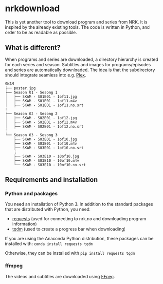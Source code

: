 # nrkdownload

This is yet another tool to download program and series from NRK.
It is inspired by the already existing tools. The code is written in Python, and order to be as readable as possible.

## What is different?
When programs and series are downloaded, a directory hierarchy is created for each series and season.
Subtitles and images for programs/episodes and series are automatically downloaded.
The idea is that the subdirectory should integrate seamless into e.g. [Plex](http://www.plex.tv).


```
SKAM
├── poster.jpg
├── Season 01 - Sesong 1
│   ├── SKAM - S01E01 - 1of11.jpg
│   ├── SKAM - S01E01 - 1of11.m4v
│   ├── SKAM - S01E01 - 1of11.no.srt
⋮
├── Season 02 - Sesong 2
│   ├── SKAM - S02E01 - 1of12.jpg
│   ├── SKAM - S02E01 - 1of12.m4v
│   ├── SKAM - S02E01 - 1of12.no.srt
⋮
└── Season 03 - Sesong 3
    ├── SKAM - S03E01 - 1of10.jpg
    ├── SKAM - S03E01 - 1of10.m4v
    ├── SKAM - S03E01 - 1of10.no.srt
    ⋮
    ├── SKAM - S03E10 - 10of10.jpg
    ├── SKAM - S03E10 - 10of10.m4v
    └── SKAM - S03E10 - 10of10.no.srt
```

## Requirements and installation
### Python and packages
You need an installation of Python 3. In addition to the standard packages that are distributed with Python, you need:
 - [requests](http://docs.python-requests.org/en/master/) (used for connecting to nrk.no and downloading program information)
 - [tqdm](https://pypi.python.org/pypi/tqdm) (used to create a progress bar when downloading)
 
 If you are using the Anaconda Python distribution, these packages can be installed with:
 `conda install requests tqdm`
 
 Otherwise, they can be installed with
 `pip install requests tqdm`
 
 ### ffmpeg
 The videos and subtitles are downloaded using [FFpeg](https://ffmpeg.org/).
 